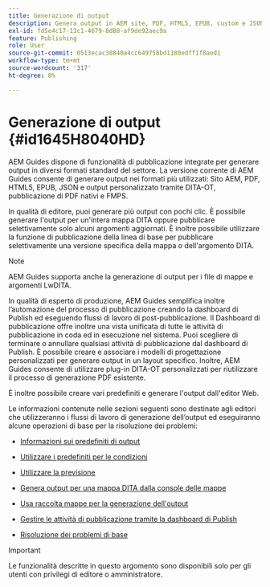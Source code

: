 ```yaml
---
title: Generazione di output
description: Genera output in AEM site, PDF, HTML5, EPUB, custom e JSON tramite plug-in DITA-OT, Native PDF publishing e FMPS in AEM Guides.
exl-id: fd5e4c17-13c1-4679-8d88-af9de92aec9a
feature: Publishing
role: User
source-git-commit: 0513ecac38840a4cc649758bd1180edff1f8aed1
workflow-type: tm+mt
source-wordcount: '317'
ht-degree: 0%

---
```


# Generazione di output {#id1645H8040HD}

AEM Guides dispone di funzionalità di pubblicazione integrate per generare output in diversi formati standard del settore. La versione corrente di AEM Guides consente di generare output nei formati più utilizzati: Sito AEM, PDF, HTML5, EPUB, JSON e output personalizzato tramite DITA-OT, pubblicazione di PDF nativi e FMPS.

In qualità di editore, puoi generare più output con pochi clic. È possibile generare l&#39;output per un&#39;intera mappa DITA oppure pubblicare selettivamente solo alcuni argomenti aggiornati. È inoltre possibile utilizzare la funzione di pubblicazione della linea di base per pubblicare selettivamente una versione specifica della mappa o dell&#39;argomento DITA.

>[!NOTE]
>
> AEM Guides supporta anche la generazione di output per i file di mappe e argomenti LwDITA.

In qualità di esperto di produzione, AEM Guides semplifica inoltre l’automazione del processo di pubblicazione creando la dashboard di Publish ed eseguendo flussi di lavoro di post-pubblicazione. Il Dashboard di pubblicazione offre inoltre una vista unificata di tutte le attività di pubblicazione in coda ed in esecuzione nel sistema. Puoi scegliere di terminare o annullare qualsiasi attività di pubblicazione dal dashboard di Publish. È possibile creare e associare i modelli di progettazione personalizzati per generare output in un layout specifico. Inoltre, AEM Guides consente di utilizzare plug-in DITA-OT personalizzati per riutilizzare il processo di generazione PDF esistente.

È inoltre possibile creare vari predefiniti e generare l&#39;output dall&#39;editor Web.

Le informazioni contenute nelle sezioni seguenti sono destinate agli editori che utilizzeranno i flussi di lavoro di generazione dell’output ed eseguiranno alcune operazioni di base per la risoluzione dei problemi:

- [Informazioni sui predefiniti di output](generate-output-understand-presets.md#)

- [Utilizzare i predefiniti per le condizioni](generate-output-use-condition-presets.md#)

- [Utilizzare la previsione](generate-output-use-baseline-for-publishing.md#)

- [Genera output per una mappa DITA dalla console delle mappe](generate-output-for-a-dita-map.md#)

- [Usa raccolta mappe per la generazione dell&#39;output](generate-output-use-map-collection-output-generation.md#)

- [Gestire le attività di pubblicazione tramite la dashboard di Publish](generate-output-publish-dashboard.md#)

- [Risoluzione dei problemi di base](generate-output-basic-troubleshooting.md#)


>[!IMPORTANT]
>
> Le funzionalità descritte in questo argomento sono disponibili solo per gli utenti con privilegi di editore o amministratore.
